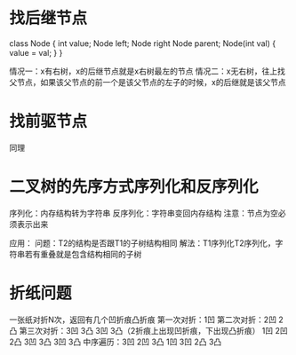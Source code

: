 # 找后继节点
class Node {
  int value;
  Node left;
  Node right
  Node parent;
  Node(int val) {
    value = val;
  }
}

情况一：x有右树，x的后继节点就是x右树最左的节点
情况二：x无右树，往上找父节点，如果该父节点的前一个是该父节点的左子的时候，x的后继就是该父节点

# 找前驱节点
同理

# 二叉树的先序方式序列化和反序列化
序列化：内存结构转为字符串
反序列化：字符串变回内存结构
注意：节点为空必须表示出来

应用：
问题：T2的结构是否跟T1的子树结构相同
解法：T1序列化T2序列化，字符串若有重叠就是包含结构相同的子树

# 折纸问题
一张纸对折N次，返回有几个凹折痕凸折痕
第一次对折：1凹
第二次对折：2凹 2凸
第三次对折：3凹 3凸 3凹 3凸（2折痕上出现凹折痕，下出现凸折痕）
                1凹
            2凹      2凸
          3凹  3凸 3凹   3凸
中序遍历：3凹 2凹 3凸 1凹 3凹 2凸 3凸
